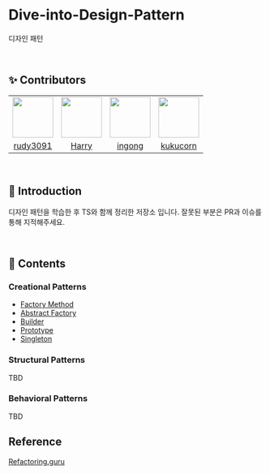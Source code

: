 # Dive-into-Design-Pattern

디자인 패턴

<br/>

## ✨ Contributors

<table>
  <tr>
    <td align="center">
      <img src="https://github.com/rudy3091.png" width="80">
    </td>
    <td align="center">
      <img src="https://github.com/haesoo-y.png" width="80">
    </td>
    <td align="center">
      <img src="https://github.com/ingong.png" width="80">
    </td>
    <td align="center">
      <img src="https://github.com/kukucorn.png" width="80">
    </td>
  </tr>
  <tr>
    <td align="center">
      <a href="https://github.com/rudy3091">rudy3091</a>
    </td>
    <td align="center">
      <a href="https://github.com/haesoo-y">Harry</a>
    </td>
    <td align="center">
      <a href="https://github.com/ingong">ingong</a>
    </td>
    <td align="center">
      <a href="https://github.com/kukucorn">kukucorn</a>
    </td>
  </tr>
</table>

<br/>

## 🌈 Introduction

디자인 패턴을 학습한 후 TS와 함께 정리한 저장소 입니다. 잘못된 부분은 PR과 이슈를 통해 지적해주세요.

<br/>

## 🚀 Contents

### Creational Patterns

- [Factory Method]()
- [Abstract Factory](./creational-patterns/2-abstract-factory.md)
- [Builder](./creational-patterns/3-builder.md)
- [Prototype]()
- [Singleton]()

### Structural Patterns

TBD

### Behavioral Patterns

TBD

## Reference

[Refactoring.guru](https://refactoring.guru)
